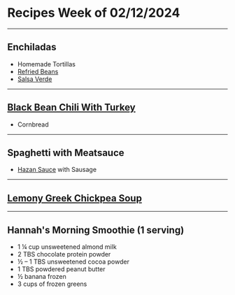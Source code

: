 # Recipes Week of 02/12/2024

---

## Enchiladas

- Homemade Tortillas
- [Refried Beans](https://www.seriouseats.com/perfect-refried-beans)
- [Salsa Verde](./salsaVerde.md)

---

## [Black Bean Chili With Turkey](https://www.budgetbytes.com/wprm_print/31458)
- Cornbread

---

## Spaghetti with Meatsauce
- [Hazan Sauce](./MarcellaHazanTomatoSauce.md) with Sausage

---

## [Lemony Greek Chickpea Soup](https://dishingouthealth.com/wprm_print/18075)

---

## Hannah's Morning Smoothie (1 serving)

- 1 ¼ cup unsweetened almond milk
- 2 TBS chocolate protein powder
- ½ – 1 TBS unsweetened cocoa powder
- 1 TBS powdered peanut butter
- ½ banana frozen
- 3 cups of frozen greens
